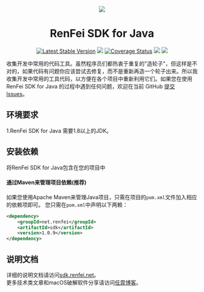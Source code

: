 <p align="center">
<a href=" https://www.renfei.net"><img src="https://cdn.renfei.net/images/sdk.renfei.net.jpg"></a>
</p>

<h1 align="center">RenFei SDK for Java</h1>

<p align="center">
<a href="https://search.maven.org/search?q=g:%22net.renfei%22%20AND%20a:%22sdk%22" target="_blank"><img src="https://img.shields.io/maven-central/v/net.renfei/sdk.svg?label=Maven%20Central" alt="Latest Stable Version"/></a>
<a href="https://travis-ci.org/renfei/renfei-java-sdk" target="_blank"><img src="https://travis-ci.org/renfei/renfei-java-sdk.svg?branch=master"/></a>
<a href='https://coveralls.io/github/renfei/renfei-java-sdk?branch=master' target="_blank"><img src='https://coveralls.io/repos/github/renfei/renfei-java-sdk/badge.svg?branch=master' alt='Coverage Status' /></a>
<a href="https://codebeat.co/projects/github-com-renfei-renfei-java-sdk-master" target="_blank"><img src="https://codebeat.co/badges/f0436930-23f8-4224-9f23-1a29a22d69d1" /></a>
<a href="https://ci.appveyor.com/project/NeilRen/renfei-java-sdk" target="_blank"><img src="https://ci.appveyor.com/api/projects/status/p4mfa2qpy1tbqxj9?svg=true"/></a>
</p>

收集开发中常用的代码工具。虽然程序员们都热衷于重复的"造轮子"，但这样是不对的，如果代码有问题你应该尝试去修复，而不是重新再造一个轮子出来。所以我收集开发中常用的工具代码，以方便在各个项目中重新利用它们。如果您在使用 RenFei SDK for Java 的过程中遇到任何问题，欢迎在当前 GitHub [提交 Issues](https://github.com/renfei/renfei-java-sdk/issues/new)。

## 环境要求
1.RenFei SDK for Java 需要1.8以上的JDK。

## 安装依赖
将RenFei SDK for Java包含在您的项目中
#### 通过Maven来管理项目依赖(推荐)
如果您使用Apache Maven来管理Java项目，只需在项目的`pom.xml`文件加入相应的依赖项即可。
您只需在`pom.xml`中声明以下两赖：
```xml
<dependency>
    <groupId>net.renfei</groupId>
    <artifactId>sdk</artifactId>
    <version>1.0.9</version>
</dependency>
```
## 说明文档
详细的说明文档请访问<a href="https://sdk.renfei.net" target="_blank">sdk.renfei.net</a>。  
更多技术类文章和macOS破解软件分享请访问<a href="https://www.renfei.net" target="_blank">任霏博客</a>。
